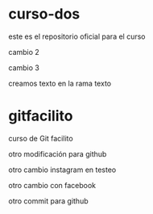 # curso-dos

este es el repositorio oficial para el curso

cambio 2

cambio 3

creamos texto en la rama texto

# gitfacilito

curso de Git facilito

otro modificación para github

otro cambio instagram en testeo

otro cambio con facebook

otro commit para github
